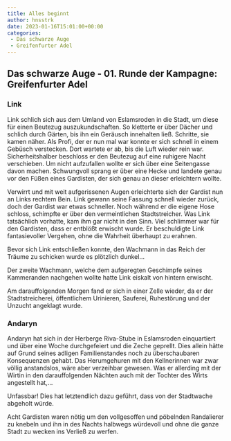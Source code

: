 ```yaml
---
title: Alles beginnt
author: hnsstrk
date: 2023-01-16T15:01:00+00:00
categories:
 - Das schwarze Auge
 - Greifenfurter Adel
---
```


## Das schwarze Auge - 01. Runde der Kampagne: Greifenfurter Adel

### Link

Link schlich sich aus dem Umland von Eslamsroden in die Stadt, um diese für einen Beutezug auszukundschaften. So kletterte er über Dächer und schlich durch Gärten, bis ihn ein Geräusch innehalten ließ. Schritte, sie kamen näher. Als Profi, der er nun mal war konnte er sich schnell in einem Gebüsch verstecken. Dort wartete er ab, bis die Luft wieder rein war. Sicherheitshalber beschloss er den Beutezug auf eine ruhigere Nacht verschieben. Um nicht aufzufallen wollte er sich über eine Seitengasse davon machen. Schwungvoll sprang er über eine Hecke und landete genau vor den Füßen eines Gardisten, der sich genau an dieser erleichtern wollte.

Verwirrt und mit weit aufgerissenen Augen erleichterte sich der Gardist nun an Links rechtem Bein. Link gewann seine Fassung schnell wieder zurück, doch der Gardist war etwas schneller. Noch während er die eigene Hose schloss, schimpfte er über den vermeintlichen Stadtstreicher. Was Link tatsächlich vorhatte, kam ihm gar nicht in den Sinn. Viel schlimmer war für den Gardisten, dass er entblößt erwischt wurde. Er beschuldigte Link fantasievoller Vergehen, ohne die Wahrheit überhaupt zu erahnen.

Bevor sich Link entschließen konnte, den Wachmann in das Reich der Träume zu schicken wurde es plötzlich dunkel…

Der zweite Wachmann, welche dem aufgeregten Geschimpfe seines Kammeranden nachgehen wollte hatte Link eiskalt von hintern erwischt.

Am darauffolgenden Morgen fand er sich in einer Zelle wieder, da er der Stadtstreicherei, öffentlichem Urinieren, Sauferei, Ruhestörung und der Unzucht angeklagt wurde.

### Andaryn

Andaryn hat sich in der Herberge Riva-Stube in Eslamsroden einquartiert und über eine Woche durchgefeiert und die Zeche geprellt. Dies allein hätte auf Grund seines adligen Familienstandes noch zu überschaubaren Konsequenzen gehabt. Das Herumgehuren mit den Kellnerinnen war zwar völlig anstandslos, wäre aber verzeihbar gewesen. Was er allerding mit der Wirtin in den darauffolgenden Nächten auch mit der Tochter des Wirts angestellt hat,…

Unfassbar! Dies hat letztendlich dazu geführt, dass von der Stadtwache abgeholt würde.

Acht Gardisten waren nötig um den vollgesoffen und pöbelnden Randalierer zu knebeln und ihn in des Nachts halbwegs würdevoll und ohne die ganze Stadt zu wecken ins Verließ zu werfen.